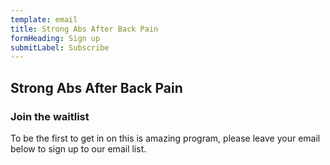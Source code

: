 ```yaml
---
template: email
title: Strong Abs After Back Pain
formHeading: Sign up
submitLabel: Subscribe
---
```


## Strong Abs After Back Pain

### Join the waitlist

To be the first to get in on this is amazing program, please leave your email below to sign up to our email list.
